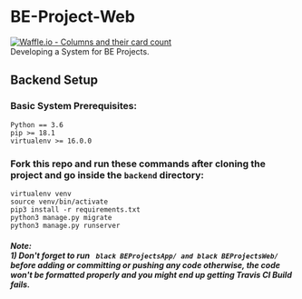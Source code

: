 # BE-Project-Web
[![Waffle.io - Columns and their card count](https://badge.waffle.io/djunicode/BE-Project-Web.svg?columns=all)](https://waffle.io/djunicode/BE-Project-Web)
 <br>
Developing a System for BE Projects.

## Backend Setup

### Basic System Prerequisites:
```
Python == 3.6
pip >= 18.1
virtualenv >= 16.0.0
```

### Fork this repo and run these commands after cloning the project and go inside the ```backend``` directory:
```
virtualenv venv
source venv/bin/activate
pip3 install -r requirements.txt
python3 manage.py migrate
python3 manage.py runserver
```
##### Note: <br> 1) Don't forget to run ``` black BEProjectsApp/ and black BEProjectsWeb/``` before adding or committing or pushing any code otherwise, the code won't be formatted properly and you might end up getting Travis CI Build fails.
